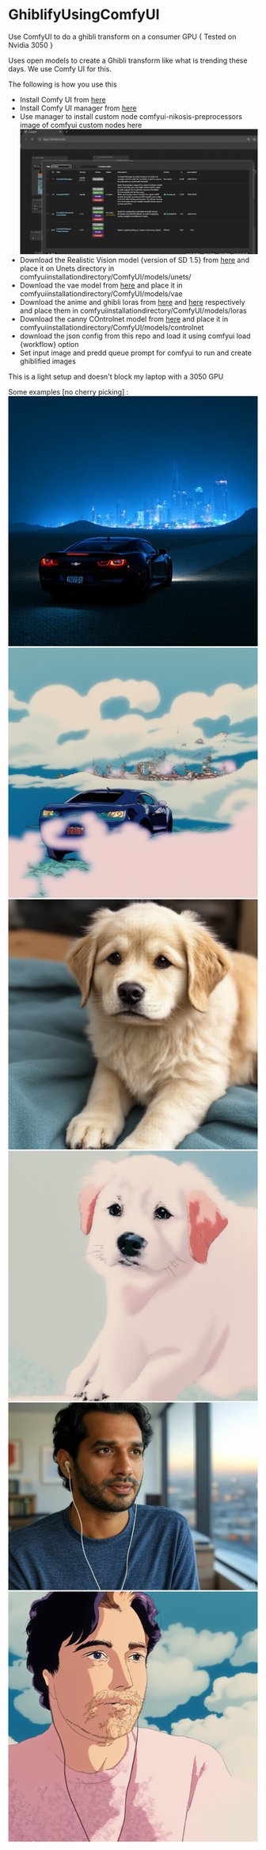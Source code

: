 # GhiblifyUsingComfyUI
Use ComfyUI to do a ghibli transform on a consumer GPU { Tested on Nvidia 3050 }

Uses open models to create a Ghibli transform like what is trending these days. We use Comfy UI for this.

The following is how you use this

- Install Comfy UI from [here](https://github.com/comfyanonymous/ComfyUI/releases)
- Install Comfy UI manager from [here](https://github.com/Comfy-Org/ComfyUI-Manager)
- Use manager to install custom node comfyui-nikosis-preprocessors
  image of comfyui custom nodes here ![image](https://github.com/mAch17/GhiblifyUsingComfyUI/blob/main/examples/comfyuimanagermodules.png)
- Download the Realistic Vision model {version of SD 1.5} from [here](https://civitai.com/models/4201?modelVersionId=130072) and place it on Unets directory in comfyuiinstallationdirectory/ComfyUI/models/unets/ 
- Download the vae model from [here](https://civitai.com/models/276082/vae-ft-mse-840000-ema-pruned-or-840000-or-840k-sd15-vae) and place it in comfyuiinstallationdirectory/ComfyUI/models/vae 
- Download the anime and ghibli loras from [here](https://civitai.com/models/617225?modelVersionId=689993) and [here](https://civitai.com/models/6526/studio-ghibli-style-lora) respectively and place them in comfyuiinstallationdirectory/ComfyUI/models/loras 
- Download the canny COntrolnet model from [here](https://huggingface.co/lllyasviel/control_v11p_sd15_canny) and place it in comfyuiinstallationdirectory/ComfyUI/models/controlnet 
- download the json config from this repo and load it using comfyui load {workflow} option
- Set input image and predd queue prompt for comfyui to run and create ghiblified images


This is a light setup and doesn't block my laptop with a 3050 GPU

Some examples [no cherry picking] :
![image](https://github.com/mAch17/GhiblifyUsingComfyUI/blob/main/examples/ComfyUI_00026_.png)
![image](https://github.com/mAch17/GhiblifyUsingComfyUI/blob/main/examples/ComfyUI_00063_.png)
![image](https://github.com/mAch17/GhiblifyUsingComfyUI/blob/main/examples/ComfyUI_00009_.png)
![image](https://github.com/mAch17/GhiblifyUsingComfyUI/blob/main/examples/ComfyUI_00060_.png)
![image](https://github.com/mAch17/GhiblifyUsingComfyUI/blob/main/examples/image%20(1).jpg)
![image](https://github.com/mAch17/GhiblifyUsingComfyUI/blob/main/examples/ComfyUI_00062_.png)